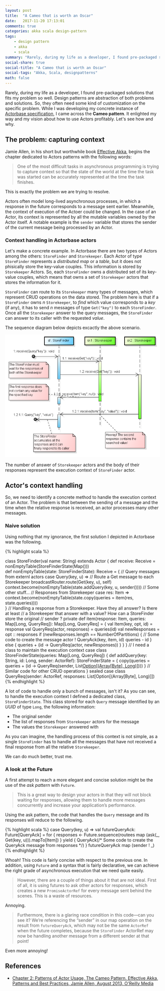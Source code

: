 ```yaml
---
layout: post
title:  "A Cameo that is worth an Oscar"
date:   2017-11-20 17:13:01
comments: true
categories: akka scala design-pattern
tags:
    - design pattern
    - akka
    - scala
summary: "Rarely, during my life as a developer, I found pre-packaged solutions that fits my problem so well. Design patterns are abstraction of both problems and solutions. So, they often need some kind of customization on the specific problem. While I was developing my concrete instance of Actorbase specification, I came across the Cameo pattern. It enlighted my way and my vision about how to use Actors profitably. Let's see how and why."
social-share: true
social-title: "A Cameo that is worth an Oscar"
social-tags: "Akka, Scala, designpatterns"
math: false
---
```


Rarely, during my life as a developer, I found pre-packaged solutions that fits my problem so well. Design patterns are abstraction of both problems and solutions. So, they often need some kind of customization on the specific problem. While I was developing my concrete instance of [Actorbase specification](http://rcardin.github.io/database/actor-model/reactive/akka/scala/2016/02/07/actorbase-or-the-persistence-chaos.html), I came across the **Cameo pattern**. It enlighted my way and my vision about how to use Actors profitably. Let's see how and why.

## The problem: capturing context
Jamie Allen, in his short but worthwhile book [Effective Akka](http://shop.oreilly.com/product/0636920028789.do), begins the chapter dedicated to Actors patterns with the following words:

> One of the most difficult tasks in asynchronous programming is trying to capture context so that the state of the world at the time the task was started can be accurately represented at the time the task finishes.

This is exactly the problem we are trying to resolve. 

Actors often model long-lived asynchronous processes, in which a response in the future corresponds to a message sent earlier. Meanwhile, the context of execution of the Actoer could be changed. In the case of an Actor, its context is represented by all the mutable variables owned by the Actor itself. A notable example is the `sender` variable that stores the sender of the current message being processed by an Actor.

### Context handling in Actorbase actors

Let's make a concrete example. In Actorbase there are two types of Actors among the others: `StoreFinder` and `Storekeeper`. Each Actor of type `StoreFinder` represents a _distributed map_ or a _table_, but it does not phisically store the key-value couples. This information is stored by `Storekeeper` Actors. So, each `StoreFinder` owns a distributed set of its key-value couples, which means that owns a set of `Storekeeper` actors that stores the information for it.

`StoreFinder` can route to its `Storekeeper` many types of messages, which represent CRUD operations on the data stored. The problem here is that if a `StoreFinder` owns _n_ `Storekeeper`, to _find_ which value corresponds to a _key_ (if any), it has to send _n_ messages of type `Get("key")` to each `StoreFinder`. Once all the `Storekeeper` answer to the query messages, the `StoreFinder` can answer to its caller with the requested _value_. 

The sequence diagram below depicts excactly the above scenario.

![StoreFinder with two Storekeeper scenario](/assets/2017-11-16/sequence_diagram_sf_sk.png)

The number of answer of `Storekeeper` actors and the body of their responses represent the execution context of `StoreFinder` actor.

## Actor's context handling
So, we need to identify a concrete method to handle the execution context of an Actor. The problem is that between the sending of a message and the time when the relative response is received, an actor processes many other messages.

### Naive solution
Using nothing that my ignorance, the first solution I depicted in Actorbase was the following.

{% highlight scala %}

class StoreFinder(val name: String) extends Actor {
  def receive: Receive = nonEmptyTable(StoreFinderState(Map()))  
  def nonEmptyTable(state: StoreFinderState): Receive = {
    // Query messages from externl actors
    case Query(key, u) =>
      // Route a Get message to each Storekeeper
      broadcastRouter.route(Get(key, u), self)
      context.become(nonEmptyTable(state.addQuery(key, u, sender())))
    // Some other stuff...
    // Responses from Storekeeper
    case res: Item =>
      context.become(nonEmptyTable(state.copy(queries = item(res, state.queries))))   
  }
  // Handling a response from a Storekeeper. Have they all answer? Is there at least
  // a Storekeeper that answer with a value? How can a StoreFinder store the original 
  // sender ?
  private def item(response: Item,
                   queries: Map[Long, QueryReq]): Map[Long, QueryReq] = {
    val   Item(key, opt, id) = response
    val QueryReq(actor, responses) = queries(id)
    val newResponses = opt :: responses
    if (newResponses.length == NumberOfPartitions) {
      // Some code to create the message
      actor ! QueryAck(key, item, id)
      queries - id
    } else {
      queries + (id -> QueryReq(actor, newResponses))
    }
  }
}
// I need a class to maintain the execution context
case class StoreFinderState(queries: Map[Long, QueryReq]) {
  def addQuery(key: String, id: Long, sender: ActorRef): StoreFinderState = {
    copy(queries = queries + (id -> QueryReq(sender, List[Option[(Array[Byte], Long)]]())))
  }
  // Similar code for other CRUD operations
}
sealed case class QueryReq(sender: ActorRef, responses: List[Option[(Array[Byte], Long)]])
{% endhighlight %}

A lot of code to handle only a bunch of messages, isn't it? As you can see, to handle the execution context I defined a dedicated class, `StoreFinderState`. This class stored for each `Query` message identified by an _UUID_ of type `Long`, the following information: 
 
 - The original sender
 - The list of responses from `Storekeeper` actors for the message
 - The values the `Storekeeper` answered with

As you can imagine, the handling process of this context is not simple, as a single `StoreFinder` has to handle all the messages that have not received a final response from all the relative `Storekeeper`.

We can do much better, trust me.

### A look at the Future
A first attempt to reach a more elegant and concise solution might be the use of the _ask pattern_ with `Future`.

> This is a great way to design your actors in that they will not block waiting for responses, allowing them to handle more messages concurrently and increase your application’s performance.

Using the ask pattern, the code that handles the `Query` message and its responses will reduce to the following.

{% highlight scala %}
case Query(key, u) =>
  val futureQueryAck: Future[QueryAck] = for {
    responses <- Future.sequence(routees map (ask(_, Get(key, u))).mapTo[Item])
  } yield {
    QueryAck(/* Some code to create the QueryAck message from responses */)
  }
  futureQueryAck map (sender ! _)
{% endhighlight %}

Whoah! This code is fairly concise with respect to the previous one. In addition, using `Future` and a syntax that is fairly declarative, we can achieve the right grade of asynchronous execution that we need quite easily.

> However, there are a couple of things about it that are not ideal. First of all, it is using futures to ask other actors for responses, which creates a new `PromiseActorRef` for every message sent behind the scenes. This is a waste of resources.

Annoying.

> Furthermore, there is a glaring race condition in this code—can you see it? We’re referencing the “sender” in our map operation on the result from `futureQueryAck`, which may not be the same `ActorRef` when the future completes, because the `StoreFinder` ActorRef may now be handling another message from a different sender at that point!

Even more annoying!

## References
- [Chapter 2: Patterns of Actor Usage, The Cameo Pattern. Effective Akka, Patterns and Best Practices,	Jamie Allen, August 2013, O'Reilly Media](http://shop.oreilly.com/product/0636920028789.do)